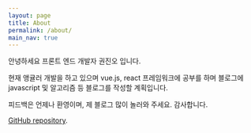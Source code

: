 ```yaml
---
layout: page
title: About
permalink: /about/
main_nav: true
---
```


안녕하세요 프론트 엔드 개발자 권진오 입니다.

현재 앵귤러 개발을 하고 있으며 vue.js, react 프레임워크에 공부를 하며 블로그에 javascript 및 알고리즘 등 블로그를 작성할 계획입니다.

피드백은 언제나 환영이며, 제 블로그 많이 놀러와 주세요. 감사합니다.

[GitHub repository](https://github.com/JinOhKwon).
